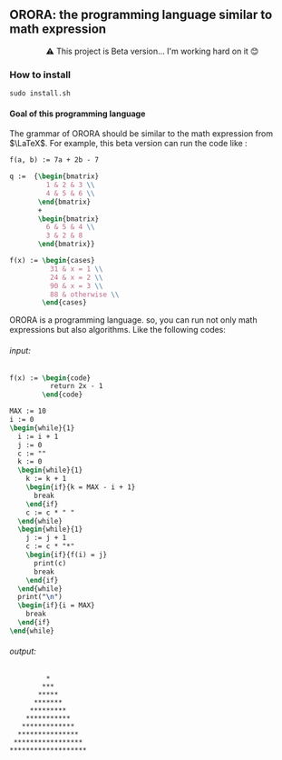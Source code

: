 ## ORORA: the programming language similar to math expression
<div align="center">
⚠️ This project is Beta version... I'm working hard on it 😊
</div>

### How to install
```shell
sudo install.sh
```

#### Goal of this programming language
The grammar of ORORA should be similar to the math expression from $\LaTeX$. For example, this beta version can run the code like :

```latex
f(a, b) := 7a + 2b - 7

q :=  {\begin{bmatrix}
         1 & 2 & 3 \\
         4 & 5 & 6 \\
       \end{bmatrix} 
       + 
       \begin{bmatrix}
         6 & 5 & 4 \\
         3 & 2 & 8
       \end{bmatrix}}

f(x) := \begin{cases}
          31 & x = 1 \\
          24 & x = 2 \\
          90 & x = 3 \\
          88 & otherwise \\
        \end{cases}
```

ORORA is a programming language. so, you can run not only math expressions but also algorithms. Like the following codes:
###### input:
```latex
f(x) := \begin{code}
          return 2x - 1
        \end{code}

MAX := 10
i := 0
\begin{while}{1}
  i := i + 1
  j := 0
  c := ""
  k := 0
  \begin{while}{1}
    k := k + 1
    \begin{if}{k = MAX - i + 1}
      break
    \end{if}
    c := c * " "
  \end{while}
  \begin{while}{1}
    j := j + 1
    c := c * "*"
    \begin{if}{f(i) = j}
      print(c)
      break
    \end{if}
  \end{while}
  print("\n")
  \begin{if}{i = MAX}
    break
  \end{if}
\end{while}
```
###### output:
```console
         *
        ***
       *****
      *******
     *********
    ***********
   *************
  ***************
 *****************
*******************
```
